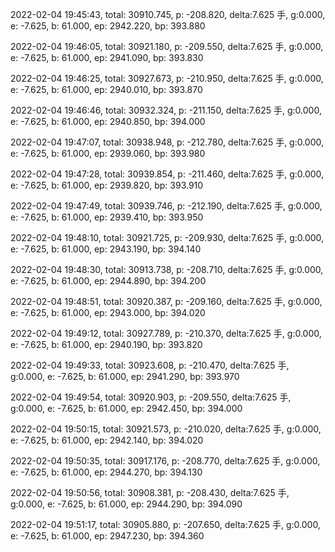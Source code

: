 2022-02-04 19:45:43, total: 30910.745, p: -208.820, delta:7.625 手, g:0.000, e: -7.625, b: 61.000, ep: 2942.220, bp: 393.880

2022-02-04 19:46:05, total: 30921.180, p: -209.550, delta:7.625 手, g:0.000, e: -7.625, b: 61.000, ep: 2941.090, bp: 393.830

2022-02-04 19:46:25, total: 30927.673, p: -210.950, delta:7.625 手, g:0.000, e: -7.625, b: 61.000, ep: 2940.010, bp: 393.870

2022-02-04 19:46:46, total: 30932.324, p: -211.150, delta:7.625 手, g:0.000, e: -7.625, b: 61.000, ep: 2940.850, bp: 394.000

2022-02-04 19:47:07, total: 30938.948, p: -212.780, delta:7.625 手, g:0.000, e: -7.625, b: 61.000, ep: 2939.060, bp: 393.980

2022-02-04 19:47:28, total: 30939.854, p: -211.460, delta:7.625 手, g:0.000, e: -7.625, b: 61.000, ep: 2939.820, bp: 393.910

2022-02-04 19:47:49, total: 30939.746, p: -212.190, delta:7.625 手, g:0.000, e: -7.625, b: 61.000, ep: 2939.410, bp: 393.950

2022-02-04 19:48:10, total: 30921.725, p: -209.930, delta:7.625 手, g:0.000, e: -7.625, b: 61.000, ep: 2943.190, bp: 394.140

2022-02-04 19:48:30, total: 30913.738, p: -208.710, delta:7.625 手, g:0.000, e: -7.625, b: 61.000, ep: 2944.890, bp: 394.200

2022-02-04 19:48:51, total: 30920.387, p: -209.160, delta:7.625 手, g:0.000, e: -7.625, b: 61.000, ep: 2943.000, bp: 394.020

2022-02-04 19:49:12, total: 30927.789, p: -210.370, delta:7.625 手, g:0.000, e: -7.625, b: 61.000, ep: 2940.190, bp: 393.820

2022-02-04 19:49:33, total: 30923.608, p: -210.470, delta:7.625 手, g:0.000, e: -7.625, b: 61.000, ep: 2941.290, bp: 393.970

2022-02-04 19:49:54, total: 30920.903, p: -209.550, delta:7.625 手, g:0.000, e: -7.625, b: 61.000, ep: 2942.450, bp: 394.000

2022-02-04 19:50:15, total: 30921.573, p: -210.020, delta:7.625 手, g:0.000, e: -7.625, b: 61.000, ep: 2942.140, bp: 394.020

2022-02-04 19:50:35, total: 30917.176, p: -208.770, delta:7.625 手, g:0.000, e: -7.625, b: 61.000, ep: 2944.270, bp: 394.130

2022-02-04 19:50:56, total: 30908.381, p: -208.430, delta:7.625 手, g:0.000, e: -7.625, b: 61.000, ep: 2944.290, bp: 394.090

2022-02-04 19:51:17, total: 30905.880, p: -207.650, delta:7.625 手, g:0.000, e: -7.625, b: 61.000, ep: 2947.230, bp: 394.360